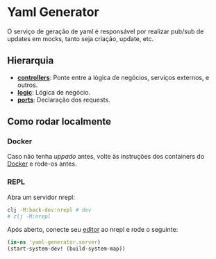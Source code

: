 # Yaml Generator

O serviço de geração de yaml é responsável por realizar pub/sub de updates em mocks, tanto seja criação, update, etc.

## Hierarquia

- **[controllers](./api/controllers)**: Ponte entre a lógica de negócios, serviços externos, e outros.
- **[logic](./api/logic)**: Lógica de negócio.
- **[ports](./api/ports)**: Declaração dos requests.

## Como rodar localmente

### Docker

Caso não tenha *uppado* antes, volte às instruções dos containers do [Docker](../../docker/README.md) e rode-os antes.

### REPL

Abra um servidor nrepl:

```bash
clj -M:back-dev:nrepl # dev
# clj -M:nrepl
```

Após aberto, conecte seu [editor](TODO) ao nrepl e rode o seguinte:

```clj
(in-ns 'yaml-generator.server)
(start-system-dev! (build-system-map))
```
